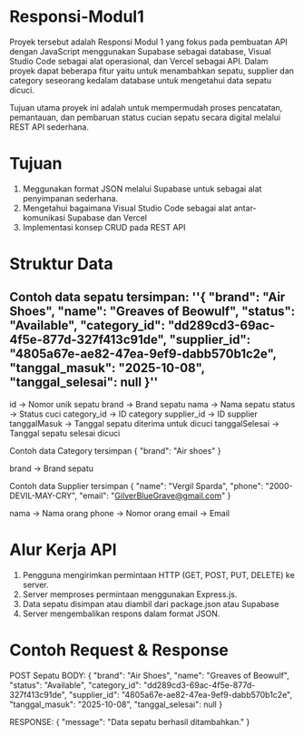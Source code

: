 # Responsi-Modul1

Proyek tersebut adalah Responsi Modul 1 yang fokus pada pembuatan API dengan JavaScript menggunakan Supabase sebagai database, Visual Studio Code sebagai alat operasional, dan Vercel sebagai API. Dalam proyek dapat beberapa fitur yaitu untuk menambahkan sepatu, supplier dan category seseorang kedalam database untuk mengetahui data sepatu dicuci. 

Tujuan utama proyek ini adalah untuk mempermudah proses pencatatan, pemantauan, dan pembaruan status cucian sepatu secara digital melalui REST API sederhana.

# Tujuan
1. Meggunakan format JSON melalui Supabase untuk sebagai alat penyimpanan sederhana.
2. Mengetahui bagaimana Visual Studio Code sebagai alat antar-komunikasi Supabase dan Vercel
3. Implementasi konsep CRUD pada REST API

# Struktur Data
Contoh data sepatu tersimpan:
''{
  "brand": "Air Shoes",
  "name": "Greaves of Beowulf",
  "status": "Available",
  "category_id": "dd289cd3-69ac-4f5e-877d-327f413c91de",
  "supplier_id": "4805a67e-ae82-47ea-9ef9-dabb570b1c2e",
  "tanggal_masuk": "2025-10-08",
  "tanggal_selesai": null
}''
--
id → Nomor unik sepatu
brand → Brand sepatu
nama → Nama sepatu
status → Status cuci
category_id → ID category
supplier_id → ID supplier
tanggalMasuk → Tanggal sepatu diterima untuk dicuci
tanggalSelesai → Tanggal sepatu selesai dicuci

Contoh data Category tersimpan
{
  "brand": "Air shoes"
}

brand → Brand sepatu

Contoh data Supplier tersimpan
{
  "name": "Vergil Sparda",
  "phone": "2000-DEVIL-MAY-CRY",
  "email": "GilverBlueGrave@gmail.com"
}

nama → Nama orang
phone → Nomor orang
email → Email

# Alur Kerja API
1. Pengguna mengirimkan permintaan HTTP (GET, POST, PUT, DELETE) ke server.
2. Server memproses permintaan menggunakan Express.js.
3. Data sepatu disimpan atau diambil dari package.json atau Supabase
4. Server mengembalikan respons dalam format JSON.

# Contoh Request & Response

POST Sepatu
BODY:
{
  "brand": "Air Shoes",
  "name": "Greaves of Beowulf",
  "status": "Available",
  "category_id": "dd289cd3-69ac-4f5e-877d-327f413c91de",
  "supplier_id": "4805a67e-ae82-47ea-9ef9-dabb570b1c2e",
  "tanggal_masuk": "2025-10-08",
  "tanggal_selesai": null
}

RESPONSE:
{
    "message": "Data sepatu berhasil ditambahkan."
}

